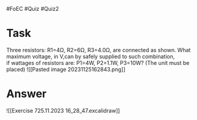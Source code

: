 #FoEC #Quiz #Quiz2 

# Task
Three resistors: R1=4Ω, R2=6Ω, R3=4.0Ω, are connected as shown. What maximum voltage, in V,can by safely supplied to such combination, if wattages of resistors are: P1=4W, P2=1.1W, P3=10W? (The unit must be placed)
![[Pasted image 20231125162843.png]]

# Answer
![[Exercise 725.11.2023 16_28_47.excalidraw]]